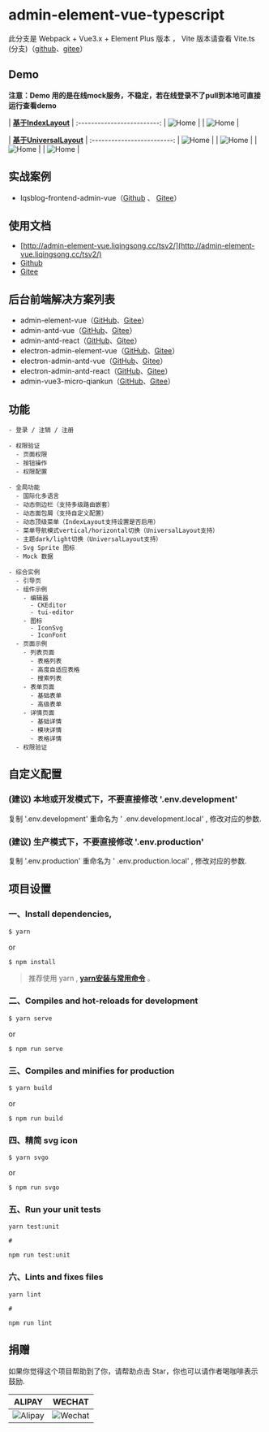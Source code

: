 # admin-element-vue-typescript

此分支是 Webpack + Vue3.x + Element Plus 版本 ， Vite 版本请查看 Vite.ts (分支)（[github](https://github.com/lqsong/admin-element-vue/tree/vite.ts)、[gitee](https://gitee.com/lqsong/admin-element-vue/tree/vite.ts)）

## Demo

**注意：Demo 用的是在线mock服务，不稳定，若在线登录不了pull到本地可直接运行查看demo**

| **[基于IndexLayout](http://tsv2-demo.admin-element-vue.liqingsong.cc/)**  |
:-------------------------:
| ![Home](http://admin-element-vue.liqingsong.cc/tsv2/images/indexlayout/home1.png)  |
| ![Home](http://admin-element-vue.liqingsong.cc/tsv2/images/indexlayout/home2.png)  |

| **[基于UniversalLayout](http://tsv2-universal-demo.admin-element-vue.liqingsong.cc/)**  |
:-------------------------:
| ![Home](http://admin-element-vue.liqingsong.cc/tsv2/images/universallayout/home1.png)  |
| ![Home](http://admin-element-vue.liqingsong.cc/tsv2/images/universallayout/home2.png)  |
| ![Home](http://admin-element-vue.liqingsong.cc/tsv2/images/universallayout/home3.png)  |
| ![Home](http://admin-element-vue.liqingsong.cc/tsv2/images/universallayout/home4.png)  |

## 实战案例

- lqsblog-frontend-admin-vue（[Github](https://github.com/lqsong/lqsblog-frontend-admin-vue) 、 [Gitee](https://gitee.com/lqsong/lqsblog-frontend-admin-vue)）



## 使用文档

 - [http://admin-element-vue.liqingsong.cc/tsv2/](http://admin-element-vue.liqingsong.cc/tsv2/)
 - [Github](https://github.com/lqsong/admin-element-vue) 
 - [Gitee](https://gitee.com/lqsong/admin-element-vue)



## 后台前端解决方案列表

 - admin-element-vue（[GitHub](https://github.com/lqsong/admin-element-vue)、[Gitee](https://gitee.com/lqsong/admin-element-vue)）
 - admin-antd-vue（[GitHub](https://github.com/lqsong/admin-antd-vue)、[Gitee](https://gitee.com/lqsong/admin-antd-vue)）
 - admin-antd-react（[GitHub](https://github.com/lqsong/admin-antd-react)、[Gitee](https://gitee.com/lqsong/admin-antd-react)）
 - electron-admin-element-vue（[GitHub](https://github.com/lqsong/electron-admin-element-vue)、[Gitee](https://gitee.com/lqsong/electron-admin-element-vue)）
 - electron-admin-antd-vue（[GitHub](https://github.com/lqsong/electron-admin-antd-vue)、[Gitee](https://gitee.com/lqsong/electron-admin-antd-vue)）
 - electron-admin-antd-react（[GitHub](https://github.com/lqsong/electron-admin-antd-react)、[Gitee](https://gitee.com/lqsong/electron-admin-antd-react)）
 - admin-vue3-micro-qiankun（[GitHub](https://github.com/lqsong/admin-vue3-micro-qiankun)、[Gitee](https://gitee.com/lqsong/admin-vue3-micro-qiankun)）



## 功能

```
- 登录 / 注销 / 注册

- 权限验证
  - 页面权限
  - 按钮操作
  - 权限配置

- 全局功能
  - 国际化多语言
  - 动态侧边栏（支持多级路由嵌套）
  - 动态面包屑（支持自定义配置）
  - 动态顶级菜单（IndexLayout支持设置是否启用）
  - 菜单导航模式vertical/horizontal切换（UniversalLayout支持）
  - 主题dark/light切换（UniversalLayout支持）
  - Svg Sprite 图标
  - Mock 数据

- 综合实例
  - 引导页
  - 组件示例
    - 编辑器
      - CKEditor
      - tui-editor
    - 图标
      - IconSvg
      - IconFont
  - 页面示例
    - 列表页面
      - 表格列表
      - 高度自适应表格
      - 搜索列表
    - 表单页面
      - 基础表单
      - 高级表单      
    - 详情页面
      - 基础详情
      - 模块详情
      - 表格详情
  - 权限验证
```


## 自定义配置

### **(建议)** 本地或开发模式下，不要直接修改 '.env.development'
复制 '.env.development' 重命名为 ' .env.development.local' , 修改对应的参数.

### **(建议)** 生产模式下，不要直接修改 '.env.production'
复制 '.env.production' 重命名为 ' .env.production.local' , 修改对应的参数.


## 项目设置

### 一、Install dependencies,

```bash
$ yarn
```

or

```
$ npm install
```

> 推荐使用 yarn , **[yarn安装与常用命令](http://liqingsong.cc/article/detail/9)** 。

### 二、Compiles and hot-reloads for development

```bash
$ yarn serve
```

or

```
$ npm run serve
```


### 三、Compiles and minifies for production

```bash
$ yarn build
```
or

```
$ npm run build
```

### 四、精简 svg icon

```
$ yarn svgo
```

or

```
$ npm run svgo
```

### 五、Run your unit tests
```
yarn test:unit

#

npm run test:unit
```

### 六、Lints and fixes files
```
yarn lint

#

npm run lint
```


## 捐赠

如果你觉得这个项目帮助到了你，请帮助点击 Star，你也可以请作者喝咖啡表示鼓励.

**ALIPAY**             |  **WECHAT**
:-------------------------:|:-------------------------:
![Alipay](http://uploads.liqingsong.cc/20210430/f62d2436-8d92-407d-977f-35f1e4b891fc.png)  |  ![Wechat](http://uploads.liqingsong.cc/20210430/3e24efa9-8e79-4606-9bd9-8215ce1235ac.png)

